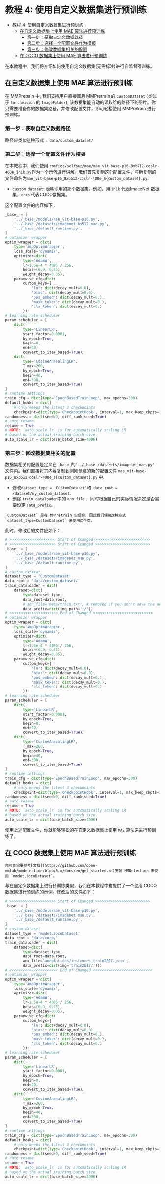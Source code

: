# 教程 4: 使用自定义数据集进行预训练

- [教程 4: 使用自定义数据集进行预训练](#教程-4-使用自定义数据集进行预训练)
  - [在自定义数据集上使用 MAE 算法进行预训练](#在自定义数据集上使用-mae-算法进行预训练)
    - [第一步：获取自定义数据路径](#第一步获取自定义数据路径)
    - [第二步：选择一个配置文件作为模板](#第二步选择一个配置文件作为模板)
    - [第三步：修改数据集相关的配置](#第三步修改数据集相关的配置)
  - [在 COCO 数据集上使用 MAE 算法进行预训练](#在-coco-数据集上使用-mae-算法进行预训练)


在本教程中，我们将介绍如何使用自定义数据集(无需标注)进行自监督预训练。

## 在自定义数据集上使用 MAE 算法进行预训练

在 MMPretrain 中, 我们支持用户直接调用 MMPretrain 的 `CustomDataset` (类似于 `torchvision` 的 `ImageFolder`), 该数据集能自动的读取给的路径下的图片。你只需要准备你的数据集路径，并修改配置文件，即可轻松使用 MMPretrain 进行预训练。

### 第一步：获取自定义数据路径

路径应类似这种形式： `data/custom_dataset/`

### 第二步：选择一个配置文件作为模板

在本教程中，我们使用 `configs/selfsup/mae/mae_vit-base-p16_8xb512-coslr-400e_in1k.py`作为一个示例进行讲解。我们首先复制这个配置文件，将新复制的文件命名为`mae_vit-base-p16_8xb512-coslr-400e_${custom_dataset}.py`.

- `custom_dataset`: 表明你用的那个数据集。例如，用 `in1k` 代表ImageNet 数据集，`coco` 代表COCO数据集。

这个配置文件的内容如下：

```python
_base_ = [
    '../_base_/models/mae_vit-base-p16.py',
    '../_base_/datasets/imagenet_bs512_mae.py',
    '../_base_/default_runtime.py',
]
# optimizer wrapper
optim_wrapper = dict(
    type='AmpOptimWrapper',
    loss_scale='dynamic',
    optimizer=dict(
        type='AdamW',
        lr=1.5e-4 * 4096 / 256,
        betas=(0.9, 0.95),
        weight_decay=0.05),
    paramwise_cfg=dict(
        custom_keys={
            'ln': dict(decay_mult=0.0),
            'bias': dict(decay_mult=0.0),
            'pos_embed': dict(decay_mult=0.),
            'mask_token': dict(decay_mult=0.),
            'cls_token': dict(decay_mult=0.)
        }))
# learning rate scheduler
param_scheduler = [
    dict(
        type='LinearLR',
        start_factor=0.0001,
        by_epoch=True,
        begin=0,
        end=40,
        convert_to_iter_based=True),
    dict(
        type='CosineAnnealingLR',
        T_max=260,
        by_epoch=True,
        begin=40,
        end=300,
        convert_to_iter_based=True)
]
# runtime settings
train_cfg = dict(type='EpochBasedTrainLoop', max_epochs=300)
default_hooks = dict(
    # only keeps the latest 3 checkpoints
    checkpoint=dict(type='CheckpointHook', interval=1, max_keep_ckpts=3))
randomness = dict(seed=0, diff_rank_seed=True)
# auto resume
resume = True
# NOTE: `auto_scale_lr` is for automatically scaling LR
# based on the actual training batch size.
auto_scale_lr = dict(base_batch_size=4096)
```

### 第三步：修改数据集相关的配置

数据集相关的配置是定义在 `_base_`的`'../_base_/datasets/imagenet_mae.py'` 文件内。我们直接将其内容复制到刚刚创建的新的配置文件 `mae_vit-base-p16_8xb512-coslr-400e_${custom_dataset}.py` 中.

- 修改`dataset_type = 'CustomDataset'`和` data_root = /dataset/my_custom_dataset`.
- 删除 `train_dataloader`中的 `ann_file` ，同时根据自己的实际情况决定是否需要设定 `data_prefix`。

```{note}
`CustomDataset` 是在 MMPretrain 实现的, 因此我们使用这种方式 `dataset_type=CustomDataset` 来使用这个类。
```

此时，修改后的文件应如下：

```python
# >>>>>>>>>>>>>>>>>>>>> Start of Changed >>>>>>>>>>>>>>>>>>>>>>>>>
# >>>>>>>>>>>>>>>>>>>>> Start of Changed >>>>>>>>>>>>>>>>>>>>>>>>>
_base_ = [
    '../_base_/models/mae_vit-base-p16.py',
    '../_base_/datasets/imagenet_mae.py',
    '../_base_/default_runtime.py',
]
# custom dataset
dataset_type = 'CustomDataset'
data_root = 'data/custom_dataset/'
train_dataloader = dict(
    dataset=dict(
        type=dataset_type,
        data_root=data_root,
        # ann_file='meta/train.txt', # removed if you don't have the annotation file
        data_prefix=dict(img_path='./'))
# <<<<<<<<<<<<<<<<<<<<<< End of Changed <<<<<<<<<<<<<<<<<<<<<<<<<<<
# optimizer wrapper
optim_wrapper = dict(
    type='AmpOptimWrapper',
    loss_scale='dynamic',
    optimizer=dict(
        type='AdamW',
        lr=1.5e-4 * 4096 / 256,
        betas=(0.9, 0.95),
        weight_decay=0.05),
    paramwise_cfg=dict(
        custom_keys={
            'ln': dict(decay_mult=0.0),
            'bias': dict(decay_mult=0.0),
            'pos_embed': dict(decay_mult=0.),
            'mask_token': dict(decay_mult=0.),
            'cls_token': dict(decay_mult=0.)
        }))
# learning rate scheduler
param_scheduler = [
    dict(
        type='LinearLR',
        start_factor=0.0001,
        by_epoch=True,
        begin=0,
        end=40,
        convert_to_iter_based=True),
    dict(
        type='CosineAnnealingLR',
        T_max=260,
        by_epoch=True,
        begin=40,
        end=300,
        convert_to_iter_based=True)
]
# runtime settings
train_cfg = dict(type='EpochBasedTrainLoop', max_epochs=300)
default_hooks = dict(
    # only keeps the latest 3 checkpoints
    checkpoint=dict(type='CheckpointHook', interval=1, max_keep_ckpts=3))
randomness = dict(seed=0, diff_rank_seed=True)
# auto resume
resume = True
# NOTE: `auto_scale_lr` is for automatically scaling LR
# based on the actual training batch size.
auto_scale_lr = dict(base_batch_size=4096)
```

使用上述配置文件，你就能够轻松的在自定义数据集上使用 `MAE` 算法来进行预训练了。

## 在 COCO 数据集上使用 MAE 算法进行预训练

```{note}
你可能需要参考[文档](https://github.com/open-mmlab/mmdetection/blob/3.x/docs/en/get_started.md)安装 MMDetection 来使用 `mmdet.CocoDataset`。
```

与在自定义数据集上进行预训练类似，我们在本教程中也提供了一个使用 COCO 数据集进行预训练的示例。修改后的文件如下：

```python
# >>>>>>>>>>>>>>>>>>>>> Start of Changed >>>>>>>>>>>>>>>>>>>>>>>>>
_base_ = [
    '../_base_/models/mae_vit-base-p16.py',
    '../_base_/datasets/imagenet_mae.py',
    '../_base_/default_runtime.py',
]
# custom dataset
dataset_type = 'mmdet.CocoDataset'
data_root = 'data/coco/'
train_dataloader = dict(
    dataset=dict(
        type=dataset_type,
        data_root=data_root,
        ann_file='annotations/instances_train2017.json',
        data_prefix=dict(img='train2017/')))
# <<<<<<<<<<<<<<<<<<<<<< End of Changed <<<<<<<<<<<<<<<<<<<<<<<<<<<
# optimizer wrapper
optim_wrapper = dict(
    type='AmpOptimWrapper',
    loss_scale='dynamic',
    optimizer=dict(
        type='AdamW',
        lr=1.5e-4 * 4096 / 256,
        betas=(0.9, 0.95),
        weight_decay=0.05),
    paramwise_cfg=dict(
        custom_keys={
            'ln': dict(decay_mult=0.0),
            'bias': dict(decay_mult=0.0),
            'pos_embed': dict(decay_mult=0.),
            'mask_token': dict(decay_mult=0.),
            'cls_token': dict(decay_mult=0.)
        }))
# learning rate scheduler
param_scheduler = [
    dict(
        type='LinearLR',
        start_factor=0.0001,
        by_epoch=True,
        begin=0,
        end=40,
        convert_to_iter_based=True),
    dict(
        type='CosineAnnealingLR',
        T_max=260,
        by_epoch=True,
        begin=40,
        end=300,
        convert_to_iter_based=True)
]
# runtime settings
train_cfg = dict(type='EpochBasedTrainLoop', max_epochs=300)
default_hooks = dict(
    # only keeps the latest 3 checkpoints
    checkpoint=dict(type='CheckpointHook', interval=1, max_keep_ckpts=3))
randomness = dict(seed=0, diff_rank_seed=True)
# auto resume
resume = True
# NOTE: `auto_scale_lr` is for automatically scaling LR
# based on the actual training batch size.
auto_scale_lr = dict(base_batch_size=4096)
```

